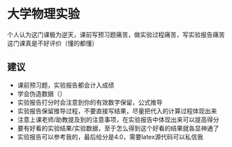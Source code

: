 # 大学物理实验
个人认为这门课极为逆天，课前写预习题痛苦，做实验过程痛苦，写实验报告痛苦
这门课真是不好评价（懂的都懂）
## 建议
- 课前预习题，实验报告都会计入成绩
- 学会伪造数据（）
- 实验报告打分时会注意到你的有效数字保留，公式推导
- 实验报告保留推导过程，不要直接写结果，尽量把代入的计算过程体现出来
- 注意上课老师/助教提及到的注意事项，在实验报告中体现出来可以提高得分
- 要有好看的实验结果/实验数据，至于怎么得到这个好看的结果就各显神通了
- 实验报告可以参考我的，最后给分是4.0，需要latex源代码可以私信我

